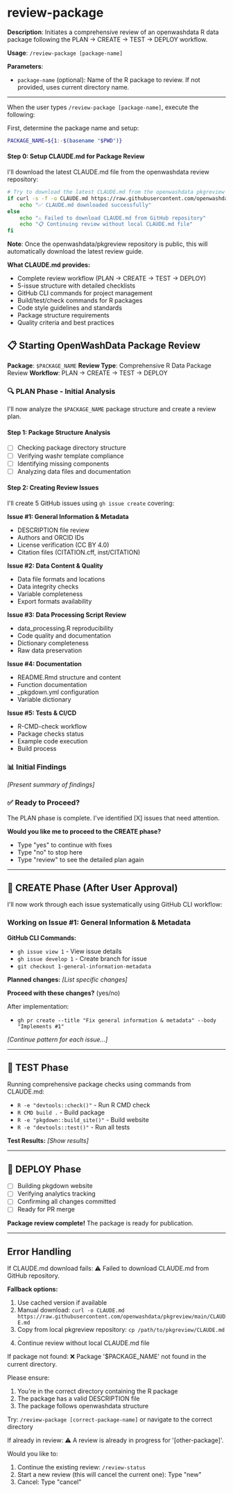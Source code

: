 # review-package

**Description**: Initiates a comprehensive review of an openwashdata R data package following the PLAN → CREATE → TEST → DEPLOY workflow.

**Usage**: `/review-package [package-name]`

**Parameters**:
- `package-name` (optional): Name of the R package to review. If not provided, uses current directory name.

---

When the user types `/review-package [package-name]`, execute the following:

First, determine the package name and setup:
```bash
PACKAGE_NAME=${1:-$(basename "$PWD")}
```

#### Step 0: Setup CLAUDE.md for Package Review

I'll download the latest CLAUDE.md file from the openwashdata review repository:

```bash
# Try to download the latest CLAUDE.md from the openwashdata pkgreview repository
if curl -s -f -o CLAUDE.md https://raw.githubusercontent.com/openwashdata/pkgreview/main/CLAUDE.md; then
    echo "✅ CLAUDE.md downloaded successfully"
else
    echo "⚠️ Failed to download CLAUDE.md from GitHub repository"
    echo "📋 Continuing review without local CLAUDE.md file"
fi
```

**Note**: Once the openwashdata/pkgreview repository is public, this will automatically download the latest review guide.

**What CLAUDE.md provides:**
- Complete review workflow (PLAN → CREATE → TEST → DEPLOY)
- 5-issue structure with detailed checklists
- GitHub CLI commands for project management
- Build/test/check commands for R packages
- Code style guidelines and standards
- Package structure requirements
- Quality criteria and best practices

## 📋 Starting OpenWashData Package Review

**Package**: `$PACKAGE_NAME`
**Review Type**: Comprehensive R Data Package Review
**Workflow**: PLAN → CREATE → TEST → DEPLOY

### 🔍 PLAN Phase - Initial Analysis

I'll now analyze the `$PACKAGE_NAME` package structure and create a review plan.

#### Step 1: Package Structure Analysis
- [ ] Checking package directory structure
- [ ] Verifying washr template compliance
- [ ] Identifying missing components
- [ ] Analyzing data files and documentation

#### Step 2: Creating Review Issues

I'll create 5 GitHub issues using `gh issue create` covering:

**Issue #1: General Information & Metadata**
- DESCRIPTION file review
- Authors and ORCID IDs
- License verification (CC BY 4.0)
- Citation files (CITATION.cff, inst/CITATION)

**Issue #2: Data Content & Quality**
- Data file formats and locations
- Data integrity checks
- Variable completeness
- Export formats availability

**Issue #3: Data Processing Script Review**
- data_processing.R reproducibility
- Code quality and documentation
- Dictionary completeness
- Raw data preservation

**Issue #4: Documentation**
- README.Rmd structure and content
- Function documentation
- _pkgdown.yml configuration
- Variable dictionary

**Issue #5: Tests & CI/CD**
- R-CMD-check workflow
- Package checks status
- Example code execution
- Build process

### 📊 Initial Findings

*[Present summary of findings]*

### ✅ Ready to Proceed?

The PLAN phase is complete. I've identified [X] issues that need attention.

**Would you like me to proceed to the CREATE phase?** 
- Type "yes" to continue with fixes
- Type "no" to stop here
- Type "review" to see the detailed plan again

---

## 🔧 CREATE Phase (After User Approval)

I'll now work through each issue systematically using GitHub CLI workflow:

### Working on Issue #1: General Information & Metadata

**GitHub CLI Commands:**
- `gh issue view 1` - View issue details
- `gh issue develop 1` - Create branch for issue
- `git checkout 1-general-information-metadata`

**Planned changes:**
*[List specific changes]*

**Proceed with these changes?** (yes/no)

After implementation:
- `gh pr create --title "Fix general information & metadata" --body "Implements #1"`

*[Continue pattern for each issue...]*

---

## 🧪 TEST Phase

Running comprehensive package checks using commands from CLAUDE.md:
- `R -e "devtools::check()"` - Run R CMD check
- `R CMD build .` - Build package
- `R -e "pkgdown::build_site()"` - Build website
- `R -e "devtools::test()"` - Run all tests

**Test Results:**
*[Show results]*

---

## 🚀 DEPLOY Phase

- [ ] Building pkgdown website
- [ ] Verifying analytics tracking
- [ ] Confirming all changes committed
- [ ] Ready for PR merge

**Package review complete!** The package is ready for publication.

---

## Error Handling

If CLAUDE.md download fails:
⚠️ Failed to download CLAUDE.md from GitHub repository.

**Fallback options:**
1. Use cached version if available
2. Manual download: `curl -o CLAUDE.md https://raw.githubusercontent.com/openwashdata/pkgreview/main/CLAUDE.md`
3. Copy from local pkgreview repository: `cp /path/to/pkgreview/CLAUDE.md .`
4. Continue review without local CLAUDE.md file

If package not found:
❌ Package '$PACKAGE_NAME' not found in the current directory.

Please ensure:
1. You're in the correct directory containing the R package
2. The package has a valid DESCRIPTION file
3. The package follows openwashdata structure

Try: `/review-package [correct-package-name]` or navigate to the correct directory

If already in review:
⚠️ A review is already in progress for '[other-package]'.

Would you like to:
1. Continue the existing review: `/review-status`
2. Start a new review (this will cancel the current one): Type "new"
3. Cancel: Type "cancel"